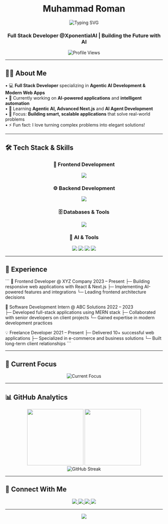 <h1 align="center">
  Muhammad Roman
</h1>

<div align="center">
  <img src="https://readme-typing-svg.herokuapp.com?font=Fira+Code&weight=600&size=30&duration=5000&pause=1000&color=00D9FF&center=true&vCenter=true&width=600&lines=Hi+there!+👋+I'm+Muhammad+Roman;Full+Stack+Developer;Agentic+AI+Engineer;Frontend+%26+Backend+Expert;" alt="Typing SVG" />
</div>

<h3 align="center">
Full Stack Developer @XponentialAI | Building the Future with AI
</h3>

<div align="center">
  <img src="https://komarev.com/ghpvc/?username=romankhan&label=Profile%20views&color=0e75b6&style=flat" alt="Profile Views" />
</div>

---

## 🙋‍♂️ About Me

• 💻 **Full Stack Developer** specializing in **Agentic AI Development & Modern Web Apps**  
• 🔭 Currently working on **AI-powered applications** and **intelligent automation**  
• 🌱 Learning **Agentic AI, Advanced Next.js** and **AI Agent Development**  
• 🎯 Focus: **Building smart, scalable applications** that solve real-world problems  
• ⚡ Fun fact: I love turning complex problems into elegant solutions!

---

## 🛠️ Tech Stack & Skills

<div align="center">

### 🎨 Frontend Development
<img src="https://skillicons.dev/icons?i=html,css,js,ts,react,nextjs,tailwind,bootstrap,sass,vite" />

### ⚙️ Backend Development  
<img src="https://skillicons.dev/icons?i=nodejs,express,python,fastapi,prisma" />

### 🗄️ Databases & Tools
<img src="https://skillicons.dev/icons?i=mongodb,postgresql,firebase,vercel,git,github,jest" />

### 🤖 AI & Tools
<img src="https://img.shields.io/badge/OpenAI-412991?style=for-the-badge&logo=openai&logoColor=white" />
<img src="https://img.shields.io/badge/Stripe-008CDD?style=for-the-badge&logo=stripe&logoColor=white" />
<img src="https://img.shields.io/badge/Socket.io-010101?style=for-the-badge&logo=socket.io&logoColor=white" />
<img src="https://img.shields.io/badge/N8N-EA4B71?style=for-the-badge&logo=n8n&logoColor=white" />

</div>

---

## 💼 Experience

\`\`\`
🚀 Frontend Developer @ XYZ Company                    2023 – Present
   ├─ Building responsive web applications with React & Next.js
   ├─ Implementing AI-powered features and integrations
   └─ Leading frontend architecture decisions

🌟 Software Development Intern @ ABC Solutions         2022 – 2023  
   ├─ Developed full-stack applications using MERN stack
   ├─ Collaborated with senior developers on client projects
   └─ Gained expertise in modern development practices

💡 Freelance Developer                                 2021 – Present
   ├─ Delivered 10+ successful web applications
   ├─ Specialized in e-commerce and business solutions
   └─ Built long-term client relationships
\`\`\`

---

## 🎯 Current Focus

<div align="center">
  <img src="https://readme-typing-svg.herokuapp.com?font=Fira+Code&size=22&duration=2000&pause=1000&color=FF6B6B&center=true&vCenter=true&width=500&lines=🤖+Learning+Agentic+AI;🚀+Building+Smart+Applications;🔍+Exploring+AI+Agents;⚡+Next.js+%26+AI+Integration" alt="Current Focus" />
</div>

---

## 📊 GitHub Analytics

<div align="center">
  <img height="180em" src="https://github-readme-stats.vercel.app/api?username=romankhan&show_icons=true&theme=tokyonight&include_all_commits=true&count_private=true"/>
  <img height="180em" src="https://github-readme-stats.vercel.app/api/top-langs/?username=romankhan&layout=compact&langs_count=8&theme=tokyonight"/>
</div>

<div align="center">
  <img src="https://github-readme-streak-stats.herokuapp.com/?user=romankhan&theme=tokyonight" alt="GitHub Streak" />
</div>

---

## 🤝 Connect With Me

<div align="center">
  <a href="mailto:roman.khan.dev@gmail.com">
    <img src="https://img.shields.io/badge/Gmail-D14836?style=for-the-badge&logo=gmail&logoColor=white" />
  </a>
  <a href="https://linkedin.com/in/roman-khan-dev">
    <img src="https://img.shields.io/badge/LinkedIn-0077B5?style=for-the-badge&logo=linkedin&logoColor=white" />
  </a>
  <a href="https://twitter.com/roman_khan_dev">
    <img src="https://img.shields.io/badge/Twitter-1DA1F2?style=for-the-badge&logo=twitter&logoColor=white" />
  </a>
  <a href="https://roman-khan-portfolio.vercel.app">
    <img src="https://img.shields.io/badge/Portfolio-FF5722?style=for-the-badge&logo=google-chrome&logoColor=white" />
  </a>
</div>

---

<div align="center">
  <img src="https://capsule-render.vercel.app/api?type=waving&color=gradient&height=100&section=footer&text=⭐%20From%20Pakistan%20with%20❤️%20|%20Building%20the%20future,%20one%20commit%20at%20a%20time&fontSize=16&fontColor=fff&animation=twinkling&fontAlignY=75" />
</div>
